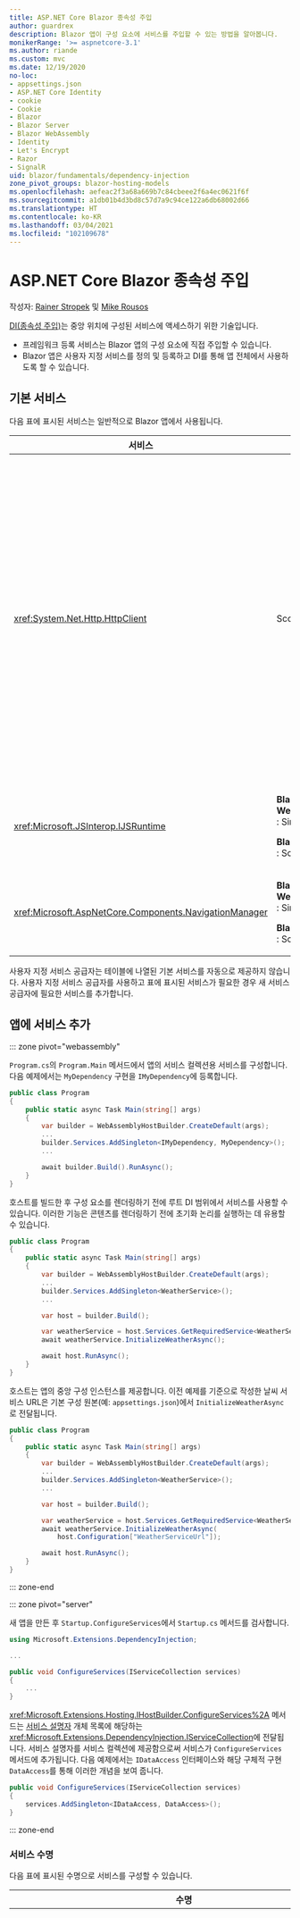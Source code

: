 ```yaml
---
title: ASP.NET Core Blazor 종속성 주입
author: guardrex
description: Blazor 앱이 구성 요소에 서비스를 주입할 수 있는 방법을 알아봅니다.
monikerRange: '>= aspnetcore-3.1'
ms.author: riande
ms.custom: mvc
ms.date: 12/19/2020
no-loc:
- appsettings.json
- ASP.NET Core Identity
- cookie
- Cookie
- Blazor
- Blazor Server
- Blazor WebAssembly
- Identity
- Let's Encrypt
- Razor
- SignalR
uid: blazor/fundamentals/dependency-injection
zone_pivot_groups: blazor-hosting-models
ms.openlocfilehash: aefeac2f3a68a669b7c84cbeee2f6a4ec0621f6f
ms.sourcegitcommit: a1db01b4d3bd8c57d7a9c94ce122a6db68002d66
ms.translationtype: HT
ms.contentlocale: ko-KR
ms.lasthandoff: 03/04/2021
ms.locfileid: "102109678"
---
```

# <a name="aspnet-core-blazor-dependency-injection"></a>ASP.NET Core Blazor 종속성 주입

작성자: [Rainer Stropek](https://www.timecockpit.com) 및 [Mike Rousos](https://github.com/mjrousos)

[DI(종속성 주입)](xref:fundamentals/dependency-injection)는 중앙 위치에 구성된 서비스에 액세스하기 위한 기술입니다.

* 프레임워크 등록 서비스는 Blazor 앱의 구성 요소에 직접 주입할 수 있습니다.
* Blazor 앱은 사용자 지정 서비스를 정의 및 등록하고 DI를 통해 앱 전체에서 사용하도록 할 수 있습니다.

## <a name="default-services"></a>기본 서비스

다음 표에 표시된 서비스는 일반적으로 Blazor 앱에서 사용됩니다.

| 서비스 | 수명 | 설명 |
| ------- | -------- | ----------- |
| <xref:System.Net.Http.HttpClient> | Scoped | <p>URI로 식별되는 리소스에서 HTTP 요청을 보내고 HTTP 응답을 받기 위한 메서드를 제공합니다.</p><p>Blazor WebAssembly 앱의 <xref:System.Net.Http.HttpClient> 인스턴스는 브라우저를 사용하여 백그라운드에서 HTTP 트래픽을 처리합니다.</p><p>Blazor Server 앱에는 기본적으로 서비스로 구성된 <xref:System.Net.Http.HttpClient>는 포함되지 않습니다. Blazor Server 앱에 <xref:System.Net.Http.HttpClient>를 제공합니다.</p><p>자세한 내용은 <xref:blazor/call-web-api>를 참조하세요.</p><p><xref:System.Net.Http.HttpClient>가 싱글톤이 아닌 범위가 지정된 서비스로 등록됩니다. 자세한 내용은 [서비스 수명](#service-lifetime) 섹션을 참조하세요.</p> |
| <xref:Microsoft.JSInterop.IJSRuntime> | <p>**Blazor WebAssembly** : Singleton</p><p>**Blazor Server** : Scoped</p> | JavaScript 호출이 디스패치되는 JavaScript 런타임의 인스턴스를 나타냅니다. 자세한 내용은 <xref:blazor/call-javascript-from-dotnet>를 참조하세요. |
| <xref:Microsoft.AspNetCore.Components.NavigationManager> | <p>**Blazor WebAssembly** : Singleton</p><p>**Blazor Server** : Scoped</p> | URI 및 탐색 상태를 사용하기 위한 도우미를 포함합니다. 자세한 내용은 [URI 및 탐색 상태 도우미](xref:blazor/fundamentals/routing#uri-and-navigation-state-helpers)를 참조하세요. |

사용자 지정 서비스 공급자는 테이블에 나열된 기본 서비스를 자동으로 제공하지 않습니다. 사용자 지정 서비스 공급자를 사용하고 표에 표시된 서비스가 필요한 경우 새 서비스 공급자에 필요한 서비스를 추가합니다.

## <a name="add-services-to-an-app"></a>앱에 서비스 추가

::: zone pivot="webassembly"

`Program.cs`의 `Program.Main` 메서드에서 앱의 서비스 컬렉션용 서비스를 구성합니다. 다음 예제에서는 `MyDependency` 구현을 `IMyDependency`에 등록합니다.

```csharp
public class Program
{
    public static async Task Main(string[] args)
    {
        var builder = WebAssemblyHostBuilder.CreateDefault(args);
        ...
        builder.Services.AddSingleton<IMyDependency, MyDependency>();
        ...

        await builder.Build().RunAsync();
    }
}
```

호스트를 빌드한 후 구성 요소를 렌더링하기 전에 루트 DI 범위에서 서비스를 사용할 수 있습니다. 이러한 기능은 콘텐츠를 렌더링하기 전에 초기화 논리를 실행하는 데 유용할 수 있습니다.

```csharp
public class Program
{
    public static async Task Main(string[] args)
    {
        var builder = WebAssemblyHostBuilder.CreateDefault(args);
        ...
        builder.Services.AddSingleton<WeatherService>();
        ...

        var host = builder.Build();

        var weatherService = host.Services.GetRequiredService<WeatherService>();
        await weatherService.InitializeWeatherAsync();

        await host.RunAsync();
    }
}
```

호스트는 앱의 중앙 구성 인스턴스를 제공합니다. 이전 예제를 기준으로 작성한 날씨 서비스 URL은 기본 구성 원본(예: `appsettings.json`)에서 `InitializeWeatherAsync`로 전달됩니다.

```csharp
public class Program
{
    public static async Task Main(string[] args)
    {
        var builder = WebAssemblyHostBuilder.CreateDefault(args);
        ...
        builder.Services.AddSingleton<WeatherService>();
        ...

        var host = builder.Build();

        var weatherService = host.Services.GetRequiredService<WeatherService>();
        await weatherService.InitializeWeatherAsync(
            host.Configuration["WeatherServiceUrl"]);

        await host.RunAsync();
    }
}
```

::: zone-end

::: zone pivot="server"

새 앱을 만든 후 `Startup.ConfigureServices`에서 `Startup.cs` 메서드를 검사합니다.

```csharp
using Microsoft.Extensions.DependencyInjection;

...

public void ConfigureServices(IServiceCollection services)
{
    ...
}
```

<xref:Microsoft.Extensions.Hosting.IHostBuilder.ConfigureServices%2A> 메서드는 [서비스 설명자](xref:Microsoft.Extensions.DependencyInjection.ServiceDescriptor) 개체 목록에 해당하는 <xref:Microsoft.Extensions.DependencyInjection.IServiceCollection>에 전달됩니다. 서비스 설명자를 서비스 컬렉션에 제공함으로써 서비스가 `ConfigureServices` 메서드에 추가됩니다. 다음 예제에서는 `IDataAccess` 인터페이스와 해당 구체적 구현 `DataAccess`를 통해 이러한 개념을 보여 줍니다.

```csharp
public void ConfigureServices(IServiceCollection services)
{
    services.AddSingleton<IDataAccess, DataAccess>();
}
```

::: zone-end

### <a name="service-lifetime"></a>서비스 수명

다음 표에 표시된 수명으로 서비스를 구성할 수 있습니다.

| 수명 | 설명 |
| -------- | ----------- |
| <xref:Microsoft.Extensions.DependencyInjection.ServiceDescriptor.Scoped%2A> | <p>Blazor WebAssembly 앱에는 현재, DI 범위에 대한 개념이 없습니다. `Scoped` 등록 서비스는 `Singleton` 서비스처럼 동작합니다.</p><p>Blazor Server 호스팅 모델은 HTTP 요청에서 `Scoped` 수명을 지원하지만 클라이언트에서 로드되는 구성 요소 간의 SignalR 연결/회로 메시지에서는 지원하지 않습니다. Razor Pages 또는 앱의 MVC 부분은 범위가 지정된 서비스를 정상적으로 처리하고, 페이지 또는 뷰 사이를 이동하거나 페이지 또는 뷰에서 구성 요소로 이동할 때 각 HTTP 요청에서 서비스를 다시 만듭니다. 클라이언트의 구성 요소 사이를 이동할 때는 범위가 지정된 서비스가 다시 구성되지 않습니다. 이 경우 서버와의 통신은 HTTP 요청을 통하지 않고 사용자 회로의 SignalR 연결을 통해 이루어집니다. 클라이언트에서 다음과 같은 구성 요소 시나리오에서는 사용자를 위해 새 회로가 만들어지므로 범위가 지정된 서비스가 다시 구성됩니다.</p><ul><li>사용자가 브라우저의 창을 닫습니다. 사용자가 새 창을 열고 앱으로 다시 이동합니다.</li><li>사용자가 브라우저 창에서 앱의 마지막 탭을 닫습니다. 사용자가 새 탭을 열고 앱으로 다시 이동합니다.</li><li>사용자가 브라우저의 다시 로드/새로 고침 단추를 선택합니다.</li></ul><p>Blazor Server 앱의 범위가 지정된 서비스에서 사용자 상태를 보존하는 방법에 대한 자세한 내용은 <xref:blazor/hosting-models?pivots=server>를 참조하세요.</p> |
| <xref:Microsoft.Extensions.DependencyInjection.ServiceDescriptor.Singleton%2A> | DI는 서비스의 *단일 인스턴스* 를 만듭니다. `Singleton` 서비스가 필요한 모든 구성 요소는 동일한 서비스의 인스턴스를 수신합니다. |
| <xref:Microsoft.Extensions.DependencyInjection.ServiceDescriptor.Transient%2A> | 구성 요소는 서비스 컨테이너에서 `Transient` 서비스의 인스턴스를 가져올 때마다 서비스의 *새 인스턴스* 을 받습니다. |

DI 시스템은 ASP.NET Core에서 DI 시스템을 기준으로 합니다. 자세한 내용은 <xref:fundamentals/dependency-injection>를 참조하세요.

## <a name="request-a-service-in-a-component"></a>구성 요소에서 서비스 요청

서비스 컬렉션에 서비스를 추가한 후에는 다음 두 개의 매개 변수를 포함하는 [`@inject`](xref:mvc/views/razor#inject) Razor 지시문을 사용하여 서비스를 구성 요소에 주입합니다.

* 유형: 주입할 서비스의 유형입니다.
* 속성: 주입된 앱 서비스를 받는 속성의 이름입니다. 이 속성은 수동으로 만들 필요가 없습니다. 컴파일러에서 속성을 만들기 때문입니다.

자세한 내용은 <xref:mvc/views/dependency-injection>를 참조하세요.

여러 [`@inject`](xref:mvc/views/razor#inject) 문을 사용하여 여러 서비스를 주입합니다.

다음 예제에서는 [`@inject`](xref:mvc/views/razor#inject)를 사용하는 방법을 보여 줍니다. `Services.IDataAccess`를 구현하는 서비스는 구성 요소의 속성 `DataRepository`에 주입됩니다. 코드가 `IDataAccess` 추상화만 사용하는 방식에 유의하세요.

::: moniker range=">= aspnetcore-5.0"

[!code-razor[](~/blazor/common/samples/5.x/BlazorSample_Server/Pages/dependency-injection/CustomerList.razor?name=snippet&highlight=2,19)]

::: moniker-end

::: moniker range="< aspnetcore-5.0"

[!code-razor[](~/blazor/common/samples/3.x/BlazorSample_Server/Pages/dependency-injection/CustomerList.razor?name=snippet&highlight=2,19)]

::: moniker-end

내부적으로 생성된 속성(`DataRepository`)은 [`[Inject]` 특성](xref:Microsoft.AspNetCore.Components.InjectAttribute)을 사용합니다. 일반적으로 이 특성은 직접 사용되지 않습니다. 구성 요소에 기본 클래스가 필요하고 기본 클래스에 주입된 속성도 필요하면 [`[Inject]` 특성](xref:Microsoft.AspNetCore.Components.InjectAttribute)을 수동으로 추가합니다.

```csharp
using Microsoft.AspNetCore.Components;

public class ComponentBase : IComponent
{
    [Inject]
    protected IDataAccess DataRepository { get; set; }

    ...
}
```

기본 클래스에서 파생된 구성 요소에서는 [`@inject`](xref:mvc/views/razor#inject) 지시문이 필요하지 않습니다. 기본 클래스의 <xref:Microsoft.AspNetCore.Components.InjectAttribute>만 있으면 충분합니다.

```razor
@page "/demo"
@inherits ComponentBase

<h1>Demo Component</h1>
```

## <a name="use-di-in-services"></a>서비스에서 DI 사용

복잡한 서비스에는 추가 서비스가 필요할 수 있습니다. 다음 예제에서는 `DataAccess`에 <xref:System.Net.Http.HttpClient> 기본 서비스가 필요합니다. [`@inject`](xref:mvc/views/razor#inject)(또는 [`[Inject]` 특성](xref:Microsoft.AspNetCore.Components.InjectAttribute))는 서비스에서 사용할 수 없습니다. 대신 *생성자 주입* 을 사용해야 합니다. 서비스의 생성자에 매개 변수를 추가하여 필요한 서비스를 추가합니다. DI는 서비스를 만들 때 생성자에 필요한 서비스를 인식하고 적절히 제공합니다. 다음 예제에서 생성자는 DI를 통해 <xref:System.Net.Http.HttpClient>를 받습니다. <xref:System.Net.Http.HttpClient>는 기본 서비스입니다.

```csharp
using System.Net.Http;

public class DataAccess : IDataAccess
{
    public DataAccess(HttpClient http)
    {
        ...
    }
}
```

생성자 주입의 필수 조건:

* 모든 인수를 DI에서 처리할 수 있는 생성자가 하나 있어야 합니다. DI에서 다루지 않는 추가 매개 변수는 기본값이 지정되면 허용됩니다.
* 적용 가능한 생성자는 `public`이어야 합니다.
* 적용 가능한 생성자가 하나 있어야 합니다. 모호한 경우 시 DI는 예외를 throw합니다.

## <a name="utility-base-component-classes-to-manage-a-di-scope"></a>DI 범위를 관리 하는 유틸리티 기본 구성 요소 클래스

ASP.NET Core 앱에서 범위가 지정된 서비스는 일반적으로 현재 요청으로 범위가 지정됩니다. 요청이 완료된 후에는 모든 범위 지정 또는 임시 서비스가 DI 시스템에서 삭제됩니다. Blazor Server 앱에서 요청 범위는 클라이언트 연결 기간에 지속되므로 임시 및 범위가 지정된 서비스가 예상보다 훨씬 오래 지속될 수 있습니다. Blazor WebAssembly 앱에서, 범위가 지정된 수명으로 등록된 서비스는 singleton으로 처리되므로 일반적인 ASP.NET Core 앱의 범위가 지정된 서비스보다 오래 지속됩니다.

> [!NOTE]
> 앱에서 삭제 가능한 임시 서비스를 검색하려면 [임시 삭제 가능 항목 검색](#detect-transient-disposables) 섹션을 참조하세요.

Blazor 앱에서 서비스 수명을 제한하는 방법은 <xref:Microsoft.AspNetCore.Components.OwningComponentBase> 형식을 사용하는 것입니다. <xref:Microsoft.AspNetCore.Components.OwningComponentBase>는 구성 요소의 수명에 해당하는 DI 범위를 만드는 <xref:Microsoft.AspNetCore.Components.ComponentBase>에서 파생된 추상 형식입니다. 이 범위를 사용하는 경우 수명 범위를 지정한 DI 서비스를 사용하고 해당 구성 요소만큼 지속되도록 할 수 있습니다. 구성 요소가 제거되면 구성 요소 범위 지정 서비스 공급자의 서비스도 삭제됩니다. 이 기능은 다음과 같은 서비스에 유용할 수 있습니다.

* 일시적 수명은 부적절하므로 구성 요소 내에서 다시 사용해야 합니다.
* 싱글톤 수명은 부적절하므로 구성 요소에서 공유할 수 없습니다.

두 가지 버전의 <xref:Microsoft.AspNetCore.Components.OwningComponentBase> 형식을 사용할 수 있습니다.

* <xref:Microsoft.AspNetCore.Components.OwningComponentBase>는 <xref:System.IServiceProvider> 형식의 보호된 <xref:Microsoft.AspNetCore.Components.OwningComponentBase.ScopedServices> 속성을 사용하여 <xref:Microsoft.AspNetCore.Components.ComponentBase> 형식의 삭제 가능한 추상 자식입니다. 이 공급자는 구성 요소의 수명으로 범위가 지정된 서비스를 확인하는 데 사용할 수 있습니다.

  [`@inject`](xref:mvc/views/razor#inject) 또는 [`[Inject]` 특성](xref:Microsoft.AspNetCore.Components.InjectAttribute)을 사용하여 구성 요소에 주입된 DI 서비스는 구성 요소의 범위에 만들어지지 않습니다. 구성 요소의 범위를 사용하려면 <xref:Microsoft.Extensions.DependencyInjection.ServiceProviderServiceExtensions.GetRequiredService%2A> 또는 <xref:System.IServiceProvider.GetService%2A>를 사용하여 서비스를 확인해야 합니다. <xref:Microsoft.AspNetCore.Components.OwningComponentBase.ScopedServices> 공급자를 사용하여 확인된 모든 서비스에는 동일한 범위에서 종속성이 제공됩니다.

  ::: moniker range=">= aspnetcore-5.0"

  [!code-razor[](~/blazor/common/samples/5.x/BlazorSample_WebAssembly/Pages/dependency-injection/Preferences.razor?name=snippet&highlight=3,20-21)]

  ::: moniker-end

  ::: moniker range="< aspnetcore-5.0"

  [!code-razor[](~/blazor/common/samples/3.x/BlazorSample_WebAssembly/Pages/dependency-injection/Preferences.razor?name=snippet&highlight=3,20-21)]

  ::: moniker-end

* <xref:Microsoft.AspNetCore.Components.OwningComponentBase%601>는 <xref:Microsoft.AspNetCore.Components.OwningComponentBase>에서 파생되고 범위가 지정된 DI 공급자에서 `T`의 인스턴스를 반환하는 <xref:Microsoft.AspNetCore.Components.OwningComponentBase%601.Service%2A> 속성을 추가합니다. 이 형식은 구성 요소의 범위를 사용하여 DI 컨테이너에서 앱에 필요한 기본 서비스가 하나 있는 경우 <xref:System.IServiceProvider> 인스턴스를 사용하지 않고 범위 지정 서비스에 액세스할 수 있는 편리한 방법입니다. <xref:Microsoft.AspNetCore.Components.OwningComponentBase.ScopedServices> 속성을 사용할 수 있으므로 필요한 경우 앱에서 다른 형식의 서비스를 가져올 수 있습니다.

  ```razor
  @page "/users"
  @attribute [Authorize]
  @inherits OwningComponentBase<AppDbContext>

  <h1>Users (@Service.Users.Count())</h1>

  <ul>
      @foreach (var user in Service.Users)
      {
          <li>@user.UserName</li>
      }
  </ul>
  ```

## <a name="use-of-an-entity-framework-core-ef-core-dbcontext-from-di"></a>DI에서 EF Core(Entity Framework Core) DbContext 사용

자세한 내용은 <xref:blazor/blazor-server-ef-core>를 참조하세요.

## <a name="detect-transient-disposables"></a>임시 삭제 가능 항목 검색

다음 예제에서는 <xref:Microsoft.AspNetCore.Components.OwningComponentBase>를 사용해야 하는 앱에서 삭제 가능한 임시 서비스를 검색하는 방법을 보여 줍니다. 자세한 내용은 [DI 범위를 관리하는 유틸리티 기본 구성 요소 클래스](#utility-base-component-classes-to-manage-a-di-scope) 섹션을 참조하세요.

::: zone pivot="webassembly"

`DetectIncorrectUsagesOfTransientDisposables.cs`:

::: moniker range=">= aspnetcore-5.0"

[!code-csharp[](~/blazor/common/samples/5.x/BlazorSample_WebAssembly/dependency-injection/DetectIncorrectUsagesOfTransientDisposables.cs)]

::: moniker-end

::: moniker range="< aspnetcore-5.0"

[!code-csharp[](~/blazor/common/samples/3.x/BlazorSample_WebAssembly/dependency-injection/DetectIncorrectUsagesOfTransientDisposables.cs)]

::: moniker-end

다음 예제에서 `TransientDisposable`이 검색되었습니다(`Program.cs`).

::: moniker range=">= aspnetcore-5.0"

```csharp
public class Program
{
    public static async Task Main(string[] args)
    {
        var builder = WebAssemblyHostBuilder.CreateDefault(args);
        builder.DetectIncorrectUsageOfTransients();
        builder.RootComponents.Add<App>("#app");

        builder.Services.AddTransient<TransientDisposable>();
        builder.Services.AddScoped(sp =>
            new HttpClient
            {
                BaseAddress = new Uri(builder.HostEnvironment.BaseAddress)
            });

        var host = builder.Build();
        host.EnableTransientDisposableDetection();
        await host.RunAsync();
    }
}

public class TransientDisposable : IDisposable
{
    public void Dispose() => throw new NotImplementedException();
}
```

::: moniker-end

::: moniker range="< aspnetcore-5.0"

```csharp
public class Program
{
    public static async Task Main(string[] args)
    {
        var builder = WebAssemblyHostBuilder.CreateDefault(args);
        builder.DetectIncorrectUsageOfTransients();
        builder.RootComponents.Add<App>("app");

        builder.Services.AddTransient<TransientDisposable>();
        builder.Services.AddScoped(sp =>
            new HttpClient
            {
                BaseAddress = new Uri(builder.HostEnvironment.BaseAddress)
            });

        var host = builder.Build();
        host.EnableTransientDisposableDetection();
        await host.RunAsync();
    }
}

public class TransientDisposable : IDisposable
{
    public void Dispose() => throw new NotImplementedException();
}
```

::: moniker-end

::: zone-end

::: zone pivot="server"

`DetectIncorrectUsagesOfTransientDisposables.cs`:

::: moniker range=">= aspnetcore-5.0"

[!code-csharp[](~/blazor/common/samples/5.x/BlazorSample_Server/dependency-injection/DetectIncorrectUsagesOfTransientDisposables.cs)]

::: moniker-end

::: moniker range="< aspnetcore-5.0"

[!code-csharp[](~/blazor/common/samples/3.x/BlazorSample_Server/dependency-injection/DetectIncorrectUsagesOfTransientDisposables.cs)]

::: moniker-end

<xref:Microsoft.Extensions.DependencyInjection?displayProperty=fullName>의 네임스페이스를 `Program.cs`에 추가합니다.

```csharp
using Microsoft.Extensions.DependencyInjection;
```

`Program.cs`의 `Program.CreateHostBuilder`에서 다음을 수행합니다.

```csharp
public static IHostBuilder CreateHostBuilder(string[] args) =>
    Host.CreateDefaultBuilder(args)
        .DetectIncorrectUsageOfTransients()
        .ConfigureWebHostDefaults(webBuilder =>
        {
            webBuilder.UseStartup<Startup>();
        });
```

다음 예제에서 `TransientDependency`가 검색되었습니다(`Startup.cs`).

```csharp
public void ConfigureServices(IServiceCollection services)
{
    services.AddRazorPages();
    services.AddServerSideBlazor();
    services.AddSingleton<WeatherForecastService>();
    services.AddTransient<TransientDependency>();
    services.AddTransient<ITransitiveTransientDisposableDependency, 
        TransitiveTransientDisposableDependency>();
}

public class TransitiveTransientDisposableDependency 
    : ITransitiveTransientDisposableDependency, IDisposable
{
    public void Dispose() { }
}

public interface ITransitiveTransientDisposableDependency
{
}

public class TransientDependency
{
    private readonly ITransitiveTransientDisposableDependency 
        _transitiveTransientDisposableDependency;

    public TransientDependency(ITransitiveTransientDisposableDependency 
        transitiveTransientDisposableDependency)
    {
        _transitiveTransientDisposableDependency = 
            transitiveTransientDisposableDependency;
    }
}
```

::: zone-end

앱은 예외를 throw하지 않고 삭제 가능한 임시 서비스를 등록할 수 있습니다. 그러나 다음 예제에 나와 있는 것처럼 삭제 가능한 임시 서비스를 확인하려는 경우 <xref:System.InvalidOperationException>이 발생합니다.

`Pages/TransientDisposable.razor`:

```razor
@page "/transient-disposable"
@inject TransientDisposable TransientDisposable

<h1>Transient Disposable Detection</h1>
```

`/transient-disposable`에 있는 `TransientDisposable` 구성 요소로 이동하면 프레임워크가 `TransientDisposable`의 인스턴스를 생성하려고 할 때 <xref:System.InvalidOperationException>이 throw됩니다.

> System.InvalidOperationException: 잘못된 범위에서 삭제 가능한 임시 서비스 TransientDisposable을 확인하려고 합니다. 확인하려는 서비스 'T'에 'OwningComponentBase\<T>' 구성 요소 기본 클래스를 사용합니다.

## <a name="additional-resources"></a>추가 자료

* <xref:fundamentals/dependency-injection>
* [임시 및 공유 인스턴스에 대한 `IDisposable` 지침](xref:fundamentals/dependency-injection#idisposable-guidance-for-transient-and-shared-instances)
* <xref:mvc/views/dependency-injection>
